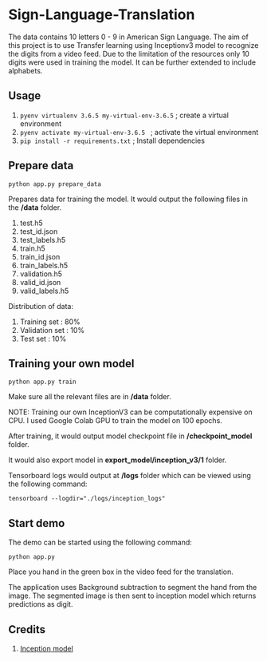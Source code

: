 # Sign-Language-Translation

The data contains 10 letters 0 - 9 in American Sign Language. The aim of this project 
is to use Transfer learning using Inceptionv3 model to recognize the digits from a video feed. Due to the limitation of 
the resources only 10 digits were used in training the model. It can be further extended
to include alphabets.   


## Usage

1. ```pyenv virtualenv 3.6.5 my-virtual-env-3.6.5``` ; create a virtual environment
2. ```pyenv activate my-virtual-env-3.6.5 ``` ; activate the virtual environment
3. ```pip install -r requirements.txt``` ; Install dependencies

## Prepare data 

```python app.py prepare_data ```

Prepares data for training the model. It would output
the following files in the **/data** folder. 

1. test.h5 
2. test_id.json 
3. test_labels.h5  
4. train.h5 
5. train_id.json 
6. train_labels.h5 
7. validation.h5 
8. valid_id.json 
9. valid_labels.h5 

Distribution of data: 

1. Training set : 80% 
2. Validation set : 10% 
3. Test set : 10%

## Training your own model 
```python app.py train ```

Make sure all the relevant files are in **/data** folder. 

NOTE: Training our own InceptionV3 can be computationally expensive on CPU. I used Google Colab GPU to train
the model on 100 epochs. 

After training, it would output model checkpoint file in **/checkpoint_model** folder. 

It would also export model in 
**export_model/inception_v3/1** folder.  

Tensorboard logs would output at **/logs** folder which can be viewed 
using the following command:
 
```tensorboard --logdir="./logs/inception_logs"```

## Start demo 

The demo can be started using the following command:

```python app.py``` 

Place you hand in the green box in the video feed for the translation. 

The application uses Background subtraction to segment the hand from the image. The segmented
image is then sent to inception model which returns predictions as digit. 

## Credits 

1. [Inception model](https://www.cv-foundation.org/openaccess/content_cvpr_2015/papers/Szegedy_Going_Deeper_With_2015_CVPR_paper.pdf)

